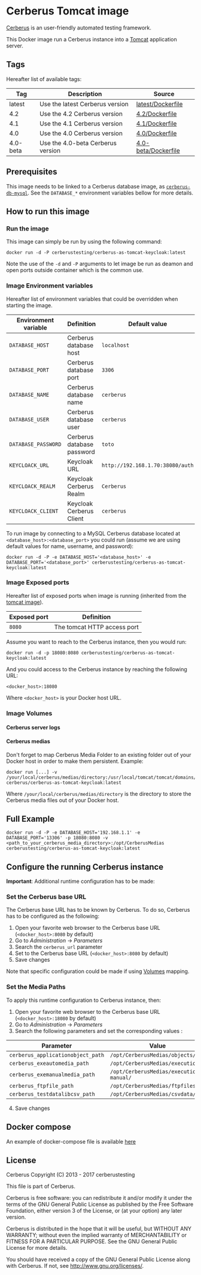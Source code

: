 # Cerberus Tomcat image

[Cerberus](http://www.cerberus-testing.org/) is an user-friendly automated testing framework.

This Docker image run a Cerberus instance into a [Tomcat](http://tomcat.apache.org/) application server.

## Tags

Hereafter list of available tags:

Tag     | Description                        | Source
--------|------------------------------------|-------------------------------
latest  | Use the latest Cerberus version    | [latest/Dockerfile](https://github.com/cerberustesting/cerberus-source/blob/master/docker/images/cerberus-as-tomcat-keycloak/latest/Dockerfile)
4.2   | Use the 4.2 Cerberus version     | [4.2/Dockerfile](https://github.com/cerberustesting/cerberus-source/blob/master/docker/images/cerberus-as-tomcat-keycloak/4.2/Dockerfile)
4.1   | Use the 4.1 Cerberus version     | [4.1/Dockerfile](https://github.com/cerberustesting/cerberus-source/blob/master/docker/images/cerberus-as-tomcat-keycloak/4.1/Dockerfile)
4.0   | Use the 4.0 Cerberus version     | [4.0/Dockerfile](https://github.com/cerberustesting/cerberus-source/blob/master/docker/images/cerberus-as-tomcat-keycloak/4.0/Dockerfile)
4.0-beta  | Use the 4.0-beta Cerberus version    | [4.0-beta/Dockerfile](https://github.com/cerberustesting/cerberus-source/blob/master/docker/images/cerberus-as-tomcat-keycloak/4.0-beta/Dockerfile)

## Prerequisites

This image needs to be linked to a Cerberus database image, as [`cerberus-db-mysql`](https://github.com/cerberustesting/cerberus-source/tree/master/docker/images/cerberus-db-mysql).
See the `DATABASE_*` environment variables bellow for more details.

## How to run this image

### Run the image

This image can simply be run by using the following command:

    docker run -d -P cerberustesting/cerberus-as-tomcat-keycloak:latest

Note the use of the `-d` and `-P` arguments to let image be run as deamon and open ports outside container which is the common use.

### Image Environment variables

Hereafter list of environment variables that could be overridden when starting the image.

Environment variable                    | Definition                                | Default value
----------------------------------------|-------------------------------------------|--------------------------
`DATABASE_HOST`                         | Cerberus database host                    | `localhost`
`DATABASE_PORT`                         | Cerberus database port                    | `3306`
`DATABASE_NAME`                         | Cerberus database name                    | `cerberus`
`DATABASE_USER`                         | Cerberus database user                    | `cerberus`
`DATABASE_PASSWORD`                     | Cerberus database password                | `toto`
`KEYCLOACK_URL`                         | Keycloak URL                              | `http://192.168.1.70:38080/auth`
`KEYCLOACK_REALM`                       | Keycloak Cerberus Realm                   | `Cerberus`
`KEYCLOACK_CLIENT`                      | Keycloak Cerberus Client                  | `cerberus`


To run image by connecting to a MySQL Cerberus database located at `<database_host>:<database_port>` you could run (assume we are using default values for name, username, and password):

    docker run -d -P -e DATABASE_HOST='<database_host>' -e DATABASE_PORT='<database_port>' cerberustesting/cerberus-as-tomcat-keycloak:latest

### Image Exposed ports

Hereafter list of exposed ports when image is running (inherited from the [tomcat image](https://hub.docker.com/_/tomcat/)).

Exposed port            | Definition
------------------------|---------------------------------------------------------
`8080`                  | The tomcat HTTP access port

Assume you want to reach to the Cerberus instance, then you would run:

    docker run -d -p 18080:8080 cerberustesting/cerberus-as-tomcat-keycloak:latest

And you could access to the Cerberus instance by reaching the following URL:

    <docker_host>:18080

Where `<docker_host>` is your Docker host URL.

### Image Volumes

#### Cerberus server logs

#### Cerberus medias

Don't forget to map Cerberus Media Folder to an existing folder out of your Docker host in order to make them persistent. Example:

    docker run [...] -v /your/local/cerberus/medias/directory:/usr/local/tomcat/tomcat/domains/domain1/docroot/CerberusMedias cerberus/cerberus-as-tomcat-keycloak:latest

Where `/your/local/cerberus/medias/directory` is the directory to store the Cerberus media files out of your Docker host.

## Full Example

    docker run -d -P -e DATABASE_HOST='192.168.1.1' -e DATABASE_PORT='13306' -p 18080:8080 -v <path_to_your_cerberus_media_directory>:/opt/CerberusMedias cerberustesting/cerberus-as-tomcat-keycloak:latest


## Configure the running Cerberus instance

**Important**: Additional runtime configuration has to be made:

### Set the Cerberus base URL

The Cerberus base URL has to be known by Cerberus. To do so, Cerberus has to be configured as the following:

1. Open your favorite web browser to the Cerberus base URL (`<docker_host>:8080` by default)
2. Go to _Administration_ -> _Parameters_
3. Search the `cerberus_url` parameter
4. Set to the Cerberus base URL (`<docker_host>:8080` by default)
5. Save changes 

Note that specific configuration could be made if using [Volumes](#volumes) mapping.

### Set the Media Paths

To apply this runtime configuration to Cerberus instance, then:

1. Open your favorite web browser to the Cerberus base URL (`<docker_host>:18080` by default)
2. Go to _Administration_ -> _Parameters_
3. Search the following parameters and set the corresponding values : 

Parameter            | Value
------------------------|---------------------------------------------------------
`cerberus_applicationobject_path`                  | `/opt/CerberusMedias/objects/`
`cerberus_exeautomedia_path`                  | `/opt/CerberusMedias/executions/`
`cerberus_exemanualmedia_path`                  | `/opt/CerberusMedias/executions-manual/`
`cerberus_ftpfile_path`                  | `/opt/CerberusMedias/ftpfiles/`
`cerberus_testdatalibcsv_path`                  | `/opt/CerberusMedias/csvdata/`

4. Save changes



## Docker compose
An example of docker-compose file is available [here](https://github.com/cerberustesting/cerberus-source/tree/master/docker/compositions/cerberus-tomcat-mysql)


## License

Cerberus Copyright (C) 2013 - 2017 cerberustesting

This file is part of Cerberus.

Cerberus is free software: you can redistribute it and/or modify
it under the terms of the GNU General Public License as published by
the Free Software Foundation, either version 3 of the License, or
(at your option) any later version.

Cerberus is distributed in the hope that it will be useful,
but WITHOUT ANY WARRANTY; without even the implied warranty of
MERCHANTABILITY or FITNESS FOR A PARTICULAR PURPOSE.  See the
GNU General Public License for more details.

You should have received a copy of the GNU General Public License
along with Cerberus.  If not, see <http://www.gnu.org/licenses/>.
